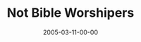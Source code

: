 ---
layout: message
category: message
series: "The Life"
title: "Not Bible Worshipers"
date: 2005-03-11-00-00
message_id: 129
---